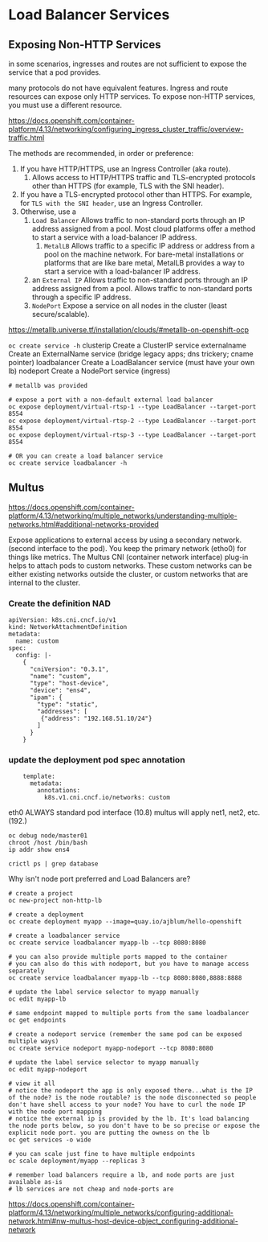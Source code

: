 # Load Balancer Services

## Exposing Non-HTTP Services
in some scenarios, ingresses and routes are not sufficient to expose the service that a pod provides.

many protocols do not have equivalent features. Ingress and route resources can expose only HTTP services. To expose non-HTTP services, you must use a different resource. 

https://docs.openshift.com/container-platform/4.13/networking/configuring_ingress_cluster_traffic/overview-traffic.html

The methods are recommended, in order or preference:

1. If you have HTTP/HTTPS, use an Ingress Controller (aka route).
    1. Allows access to HTTP/HTTPS traffic and TLS-encrypted protocols other than HTTPS (for example, TLS with the SNI header).
1. If you have a TLS-encrypted protocol other than HTTPS. For example, for `TLS with the SNI header`, use an Ingress Controller.
1. Otherwise, use a 
    1. `Load Balancer` Allows traffic to non-standard ports through an IP address assigned from a pool. Most cloud platforms offer a method to start a service with a load-balancer IP address.
        1. `MetalLB` Allows traffic to a specific IP address or address from a pool on the machine network. For bare-metal installations or platforms that are like bare metal, MetalLB provides a way to start a service with a load-balancer IP address.
    1. an `External IP` Allows traffic to non-standard ports through an IP address assigned from a pool. Allows traffic to non-standard ports through a specific IP address.
    1. `NodePort` Expose a service on all nodes in the cluster (least secure/scalable).

https://metallb.universe.tf/installation/clouds/#metallb-on-openshift-ocp 

`oc create service -h`
  clusterip      Create a ClusterIP service
  externalname   Create an ExternalName service (bridge legacy apps; dns trickery; cname pointer)
  loadbalancer   Create a LoadBalancer service (must have your own lb)
  nodeport       Create a NodePort service (ingress)

```
# metallb was provided

# expose a port with a non-default external load balancer
oc expose deployment/virtual-rtsp-1 --type LoadBalancer --target-port 8554
oc expose deployment/virtual-rtsp-2 --type LoadBalancer --target-port 8554
oc expose deployment/virtual-rtsp-3 --type LoadBalancer --target-port 8554

# OR you can create a load balancer service
oc create service loadbalancer -h
```

## Multus

https://docs.openshift.com/container-platform/4.13/networking/multiple_networks/understanding-multiple-networks.html#additional-networks-provided

Expose applications to external access by using a secondary network. (second interface to the pod).
You keep the primary network (etho0) for things like metrics.
The Multus CNI (container network interface) plug-in helps to attach pods to custom networks.
These custom networks can be either existing networks outside the cluster, or custom networks
that are internal to the cluster.

### Create the definition NAD

```
apiVersion: k8s.cni.cncf.io/v1
kind: NetworkAttachmentDefinition
metadata:
  name: custom 
spec:
  config: |-
    {
      "cniVersion": "0.3.1",
      "name": "custom",
      "type": "host-device",
      "device": "ens4",
      "ipam": {
        "type": "static",
        "addresses": [ 
         {"address": "192.168.51.10/24"}
        ]
      }
    }
```
### update the deployment pod spec annotation

```
    template:
      metadata:
        annotations: 
          k8s.v1.cni.cncf.io/networks: custom
```

eth0 ALWAYS standard pod interface (10.8)
multus will apply net1, net2, etc. (192.)

```
oc debug node/master01
chroot /host /bin/bash
ip addr show ens4

crictl ps | grep database
```

Why isn't node port preferred and Load Balancers are?
```
# create a project
oc new-project non-http-lb

# create a deployment
oc create deployment myapp --image=quay.io/ajblum/hello-openshift

# create a loadbalancer service
oc create service loadbalancer myapp-lb --tcp 8080:8080

# you can also provide multiple ports mapped to the container
# you can also do this with nodeport, but you have to manage access separately
oc create service loadbalancer myapp-lb --tcp 8080:8080,8888:8888

# update the label service selector to myapp manually
oc edit myapp-lb

# same endpoint mapped to multiple ports from the same loadbalancer
oc get endpoints 

# create a nodeport service (remember the same pod can be exposed multiple ways)
oc create service nodeport myapp-nodeport --tcp 8080:8080

# update the label service selector to myapp manually
oc edit myapp-nodeport

# view it all
# notice the nodeport the app is only exposed there...what is the IP of the node? is the node routable? is the node disconnected so people don't have shell access to your node? You have to curl the node IP with the node port mapping
# notice the external ip is provided by the lb. It's load balancing the node ports below, so you don't have to be so precise or expose the explicit node port. you are putting the owness on the lb
oc get services -o wide

# you can scale just fine to have multiple endpoints
oc scale deployment/myapp --replicas 3

# remember load balancers require a lb, and node ports are just available as-is
# lb services are not cheap and node-ports are
```

https://docs.openshift.com/container-platform/4.13/networking/multiple_networks/configuring-additional-network.html#nw-multus-host-device-object_configuring-additional-network
